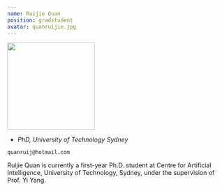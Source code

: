 ```yaml
---
name: Ruijie Quan
position: gradstudent
avatar: quanruijie.jpg
---
```


<img width="200" src="{{site.baseurl}}/images/people/{{page.avatar}}" data-action="zoom">

- _PhD, University of Technology Sydney_<br>
<!--- _Science coach. Collaborator. Transdisciplinary optimist._-->

<i class="fa fa-envelope-o"></i> `quanruij@hotmail.com`

Ruijie Quan is currently a first-year Ph.D. student at Centre for Artificial Intelligence, University of Technology, Sydney, under the supervision of Prof. Yi Yang.
